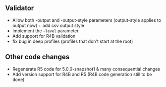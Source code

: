 ## Validator

* Allow both -output and -output-style parameters (output-style applies to output now) + add csv output style
* Implement the ```-level``` parameter
* Add support for R4B validation
* fix bug in deep profiles (profiles that don't start at the root)

## Other code changes

* Regenerate R5 code for 5.0.0-snapshot1 & many consequential changes
* Add version support for R4B and R5 (R4B code generation still to be done)
